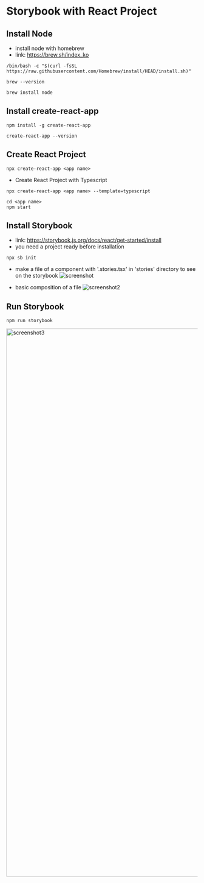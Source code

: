 # Storybook with React Project

## Install Node
- install node with homebrew
- link: https://brew.sh/index_ko
```
/bin/bash -c "$(curl -fsSL https://raw.githubusercontent.com/Homebrew/install/HEAD/install.sh)"
```
```
brew --version
```
```
brew install node
```

## Install create-react-app
```
npm install -g create-react-app
```

```
create-react-app --version
```

## Create React Project
```
npx create-react-app <app name>
```

- Create React Project with Typescript
```
npx create-react-app <app name> --template=typescript
```
```
cd <app name>
npm start
```

## Install Storybook
- link: https://storybook.js.org/docs/react/get-started/install
- you need a project ready before installation
```
npx sb init
```
- make a file of a component with '.stories.tsx' in 'stories' directory to see on the storybook
![screenshot](https://user-images.githubusercontent.com/93421356/154380385-6a8fd200-8f01-496c-8abc-adbd997ed119.png)


- basic composition of a file
![screenshot2](https://user-images.githubusercontent.com/93421356/154380397-56075b5a-668a-44c8-b03f-194854438d6e.png)


## Run Storybook
```
npm run storybook
```
<img width="1440" alt="screenshot3" src="https://user-images.githubusercontent.com/93421356/154380429-8252f191-cef4-47ad-8c1f-2d3b6d570d14.png">
